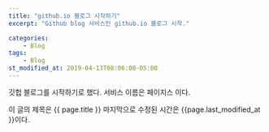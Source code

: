 ```yaml
---
title: "github.io 블로그 시작하기"
excerpt: "Github blog 서비스인 github.io 블로그 시작."

categories:
    - Blog
tags:
    - Blog
st_modified_at: 2019-04-13T08:06:00-05:00
---
```


깃헙 블로그를 시작하기로 했다.
서비스 이름은 페이지스 이다.

이 글의 제목은 {{ page.title }}
마지막으로 수정된 시간은 {{page.last_modified_at }}이다.
